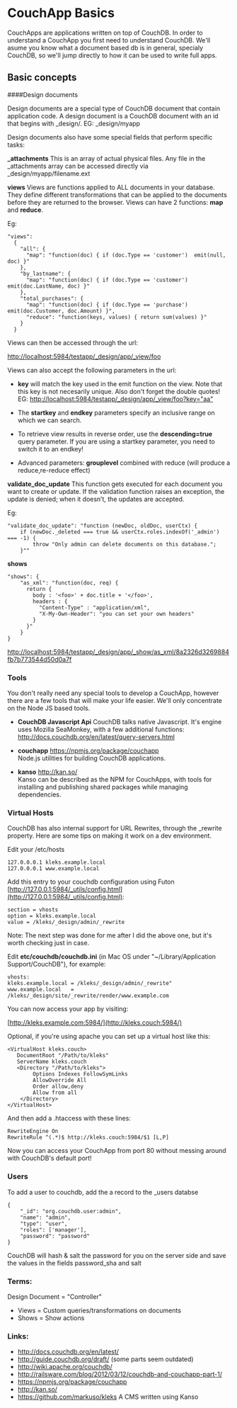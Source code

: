 # CouchApp Basics

CouchApps are applications written on top of CouchDB. In order to understand a CouchApp you first need to understand CouchDB. We'll asume you know what a document based db is in general, specialy CouchDB, so we'll jump directly to how it can be used to write full apps.

## Basic concepts

####Design documents 

Design documents are a special type of CouchDB document that contain application code. A design document is a CouchDB document with an id that begins with _design/. EG: \_design/myapp

Design documents also have some special fields that perform specific tasks:

**_attachments** This is an array of actual physical files. Any file in the _attachments array can be accessed directly via _design/myapp/filename.ext 

**views** Views are functions applied to ALL documents in your database. They define different transformations that can be applied to the documents before they are returned to the browser. Views can have 2 functions: **map** and **reduce**.

Eg:

	"views":
	  {
	    "all": {
	      "map": "function(doc) { if (doc.Type == 'customer')  emit(null, doc) }"
	    },
	    "by_lastname": {
	      "map": "function(doc) { if (doc.Type == 'customer')  emit(doc.LastName, doc) }"
	    },
	    "total_purchases": {
	      "map": "function(doc) { if (doc.Type == 'purchase')  emit(doc.Customer, doc.Amount) }",
	      "reduce": "function(keys, values) { return sum(values) }"
	    }
	  }

Views can then be accessed through the url:

<http://localhost:5984/testapp/_design/app/_view/foo>

Views can also accept the following parameters in the url:

* **key** will match the key used in the emit function on the view.
	Note that this key is not necesarily unique. Also don't forget the double quotes!
	EG: <http://localhost:5984/testapp/_design/app/_view/foo?key="aa">
	
* The **startkey** and **endkey** parameters specify an inclusive range on which we can search.

* To retrieve view results in reverse order, use the **descending=true** query parameter. If you are using a startkey parameter, you need to switch it to an endkey!

* Advanced parameters: **grouplevel** combined with reduce (will produce a reduce,re-reduce effect)


**validate_doc_update** This function gets executed for each document you want to create or update. If the validation function raises an exception, the update is denied; when it doesn’t, the updates are accepted.

Eg:

	"validate_doc_update": "function (newDoc, oldDoc, userCtx) {   
  		if (newDoc._deleted === true && userCtx.roles.indexOf('_admin') === -1) {
    		throw "Only admin can delete documents on this database.";
  		}"" 

**shows** 

	"shows": {
		"as_xml": "function(doc, req) {
		  return {
		    body : '<foo>' + doc.title + '</foo>',
		    headers : {
		      "Content-Type" : "application/xml",
		      "X-My-Own-Header": "you can set your own headers"
		    }
		  }"
		}
	}
	
<http://localhost:5984/testapp/_design/app/_show/as_xml/8a2326d3269884fb7b773544d50d0a7f>

### Tools

You don't really need any special tools to develop a CouchApp, however there are a few tools that will make your life easier. We'll only concentrate on the Node JS based tools.

* **CouchDB Javascript Api** CouchDB talks native Javascript. It's engine uses Mozilla SeaMonkey, with a few additional functions: <http://docs.couchdb.org/en/latest/query-servers.html>

* **couchapp** <https://npmjs.org/package/couchapp>  
Node.js utilities for building CouchDB applications.

 * **kanso** <http://kan.so/>  
Kanso can be described as the NPM for CouchApps, with tools for installing and publishing shared packages while managing dependencies. 


### Virtual Hosts

CouchDB has also internal support for URL Rewrites, through the _rewrite property. Here are some tips on making it work on a dev environment.

Edit your /etc/hosts

	127.0.0.0.1	kleks.example.local
	127.0.0.0.1	www.example.local
	
Add this entry to your couchdb configuration using Futon [http://127.0.0.1:5984/_utils/config.html](http://127.0.0.1:5984/_utils/config.html):

	section = vhosts
	option = kleks.example.local 
	value = /kleks/_design/admin/_rewrite

Note: The next step was done for me after I did the above one, but it's worth checking just in case.

Edit **etc/couchdb/couchdb.ini** (in Mac OS under "~/Library/Application Support/CouchDB"), for example:

	vhosts:
  	kleks.example.local = /kleks/_design/admin/_rewrite"
  	www.example.local   = /kleks/_design/site/_rewrite/render/www.example.com
  	
You can now access your app by visiting: 

[http://kleks.example.com:5984/](http://kleks.couch:5984/)

Optional, if you're using apache you can set up a virtual host like this:

	<VirtualHost kleks.couch>
	   DocumentRoot "/Path/to/kleks"
	   ServerName kleks.couch
	   <Directory "/Path/to/kleks">
	        Options Indexes FollowSymLinks
	        AllowOverride All
	        Order allow,deny
	        Allow from all  
	    </Directory>
	</VirtualHost>
	
And then add a .htaccess with these lines:

	RewriteEngine On
	RewriteRule ^(.*)$ http://kleks.couch:5984/$1 [L,P]
	
Now you can access your CouchApp from port 80 without messing around with CouchDB's default port!

### Users
To add a user to couchdb, add the a record to the _users databse

	{
	    "_id": "org.couchdb.user:admin",
	    "name": "admin",
	    "type": "user",
	    "roles": ['manager'],
	    "password": "password"
	}

CouchDB will hash & salt the password for you on the server side and save the values in the fields password_sha and salt

### Terms:
Design Document = "Controller"

* Views = Custom queries/transformations on documents
* Shows = Show actions

### Links:

* <http://docs.couchdb.org/en/latest/>
* <http://guide.couchdb.org/draft/> (some parts seem outdated)
* <http://wiki.apache.org/couchdb/>
* <http://railsware.com/blog/2012/03/12/couchdb-and-couchapp-part-1/>
* <https://npmjs.org/package/couchapp>
* <http://kan.so/> 
* <https://github.com/markuso/kleks> A CMS written using Kanso